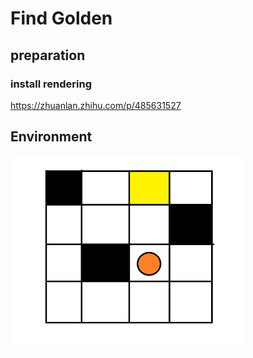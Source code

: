 # Find Golden

## preparation
### install rendering
https://zhuanlan.zhihu.com/p/485631527


## Environment
![image.png](./map%20of%20env.png)

